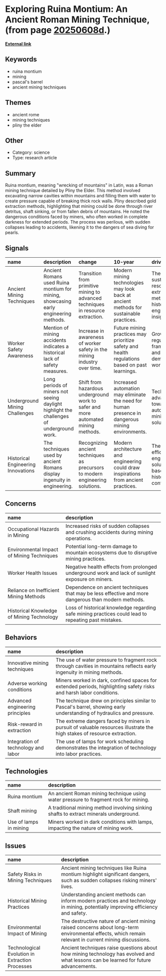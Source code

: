 # __Exploring Ruina Montium: An Ancient Roman Mining Technique__, (from page [20250608d](https://kghosh.substack.com/p/20250608d).)

__[External link](https://en.wikipedia.org/wiki/Ruina_montium)__



## Keywords

* ruina montium
* mining
* pascal's barrel
* ancient mining techniques

## Themes

* ancient rome
* mining techniques
* pliny the elder

## Other

* Category: science
* Type: research article

## Summary

Ruina montium, meaning "wrecking of mountains" in Latin, was a Roman mining technique detailed by Pliny the Elder. This method involved excavating narrow cavities within mountains and filling them with water to create pressure capable of breaking thick rock walls. Pliny described gold extraction methods, highlighting that mining could be done through river detritus, shaft sinking, or from fallen debris of mountains. He noted the dangerous conditions faced by miners, who often worked in complete darkness for extended periods. The process was perilous, with sudden collapses leading to accidents, likening it to the dangers of sea diving for pearls.

## Signals

| name                               | description                                                                              | change                                                                            | 10-year                                                                                          | driving-force                                                                              |   relevancy |
|:-----------------------------------|:-----------------------------------------------------------------------------------------|:----------------------------------------------------------------------------------|:-------------------------------------------------------------------------------------------------|:-------------------------------------------------------------------------------------------|------------:|
| Ancient Mining Techniques          | Ancient Romans used Ruina montium for mining, showcasing early engineering methods.      | Transition from primitive mining to advanced techniques in resource extraction.   | Modern mining technologies may look back at ancient methods for sustainable practices.           | The drive for sustainable resource extraction methods and historical engineering insights. |           4 |
| Worker Safety Awareness            | Mention of mining accidents indicates a historical lack of safety measures.              | Increase in awareness of worker safety in the mining industry over time.          | Future mining practices may prioritize safety and health regulations based on past learnings.    | Growing regulatory frameworks and societal demands for worker safety.                      |           3 |
| Underground Mining Challenges      | Long periods of miners not seeing daylight highlight the challenges of underground work. | Shift from hazardous underground work to safer and more automated mining methods. | Increased automation may eliminate the need for human presence in dangerous mining environments. | Technological advancements toward automated mining solutions.                              |           5 |
| Historical Engineering Innovations | The techniques used by ancient Romans display ingenuity in engineering.                  | Recognizing ancient techniques as precursors to modern engineering solutions.     | Modern architecture and engineering could draw inspirations from ancient practices.              | The quest for efficient engineering solutions based on historical context.                 |           4 |

## Concerns

| name                                      | description                                                                                         |
|:------------------------------------------|:----------------------------------------------------------------------------------------------------|
| Occupational Hazards in Mining            | Increased risks of sudden collapses and crushing accidents during mining operations.                |
| Environmental Impact of Mining Techniques | Potential long-term damage to mountain ecosystems due to disruptive mining practices.               |
| Worker Health Issues                      | Negative health effects from prolonged underground work and lack of sunlight exposure on miners.    |
| Reliance on Inefficient Mining Methods    | Dependence on ancient techniques that may be less effective and more dangerous than modern methods. |
| Historical Knowledge of Mining Technology | Loss of historical knowledge regarding safe mining practices could lead to repeating past mistakes. |

## Behaviors

| name                                | description                                                                                                             |
|:------------------------------------|:------------------------------------------------------------------------------------------------------------------------|
| Innovative mining techniques        | The use of water pressure to fragment rock through cavities in mountains reflects early ingenuity in mining methods.    |
| Adverse working conditions          | Miners worked in dark, confined spaces for extended periods, highlighting safety risks and harsh labor conditions.      |
| Advanced engineering principles     | The technique drew on principles similar to Pascal's barrel, showing early understanding of hydraulics and pressure.    |
| Risk-reward in extraction           | The extreme dangers faced by miners in pursuit of valuable resources illustrate the high stakes of resource extraction. |
| Integration of technology and labor | The use of lamps for work scheduling demonstrates the integration of technology into labor practices.                   |

## Technologies

| name                   | description                                                                           |
|:-----------------------|:--------------------------------------------------------------------------------------|
| Ruina montium          | An ancient Roman mining technique using water pressure to fragment rock for mining.   |
| Shaft mining           | A traditional mining method involving sinking shafts to extract minerals underground. |
| Use of lamps in mining | Miners worked in dark conditions with lamps, impacting the nature of mining work.     |

## Issues

| name                                            | description                                                                                                                                          |
|:------------------------------------------------|:-----------------------------------------------------------------------------------------------------------------------------------------------------|
| Safety Risks in Mining Techniques               | Ancient mining techniques like Ruina montium highlight significant dangers, such as sudden collapses risking miners' lives.                          |
| Historical Mining Practices                     | Understanding ancient methods can inform modern practices and technology in mining, potentially improving efficiency and safety.                     |
| Environmental Impact of Mining                  | The destructive nature of ancient mining raised concerns about long-term environmental effects, which remain relevant in current mining discussions. |
| Technological Evolution in Extraction Processes | Ancient techniques raise questions about how mining technology has evolved and what lessons can be learned for future advancements.                  |